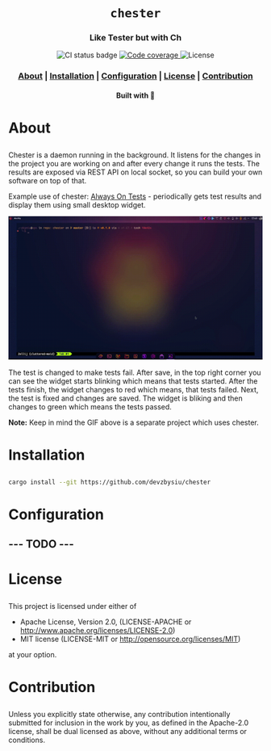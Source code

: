 <div align="center">

  <h1><code>chester</code></h1>

  <h3>
    <strong>Like Tester but with Ch</strong>
  </h3>

  <p>
    <img src="https://img.shields.io/github/actions/workflow/status/devzbysiu/chester/ci.yml?style=for-the-badge" alt="CI status badge" />
    <a href="https://codecov.io/gh/devzbysiu/chester">
      <img src="https://img.shields.io/codecov/c/github/devzbysiu/chester?style=for-the-badge" alt="Code coverage"/>
    </a>
    <img src="https://img.shields.io/crates/l/je?style=for-the-badge" alt="License"/>
  </p>

  <h3>
    <a href="#about">About</a>
    <span> | </span>
    <a href="#installation">Installation</a>
    <span> | </span>
    <a href="#configuration">Configuration</a>
    <span> | </span>
    <a href="#license">License</a>
    <span> | </span>
    <a href="#contribution">Contribution</a>
  </h3>

  <sub><h4>Built with 🦀</h4></sub>
</div>

# <p id="about">About</p>

Chester is a daemon running in the background. It listens for the changes in the project you are working on
and after every change it runs the tests. The results are exposed via REST API on local socket, so you can
build your own software on top of that.

Example use of chester: [Always On Tests](https://github.com/devzbysiu/aot) - periodically gets test results and
display them using small desktop widget.

![AOT](res/aot.gif)

The test is changed to make tests fail. After save, in the top right corner you can see the widget starts
blinking which means that tests started. After the tests finish, the widget changes
to red which means, that tests failed. Next, the test is fixed and changes are saved. The widget is bliking and then
changes to green which means the tests passed.

**Note:** Keep in mind the GIF above is a separate project which uses chester.


# <p id="installation">Installation</p>

```bash
cargo install --git https://github.com/devzbysiu/chester
```

# <p id="configuration">Configuration</p>

## --- TODO ---

# <p id="license">License</p>

This project is licensed under either of

- Apache License, Version 2.0, (LICENSE-APACHE or http://www.apache.org/licenses/LICENSE-2.0)
- MIT license (LICENSE-MIT or http://opensource.org/licenses/MIT)

at your option.

# <p id="contribution">Contribution</p>


Unless you explicitly state otherwise, any contribution intentionally submitted for inclusion in the work by you, as defined in the Apache-2.0 license, shall be dual licensed as above, without any additional terms or conditions.
